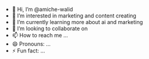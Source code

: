 - 👋 Hi, I’m @amiche-walid
- 👀 I’m interested in marketing and content creating
- 🌱 I’m currently learning more about ai and marketing
- 💞️ I’m looking to collaborate on 
- 📫 How to reach me ...
- 😄 Pronouns: ...
- ⚡ Fun fact: ...

<!---
amiche-walid/amiche-walid is a ✨ special ✨ repository because its `README.md` (this file) appears on your GitHub profile.
You can click the Preview link to take a look at your changes.
--->
